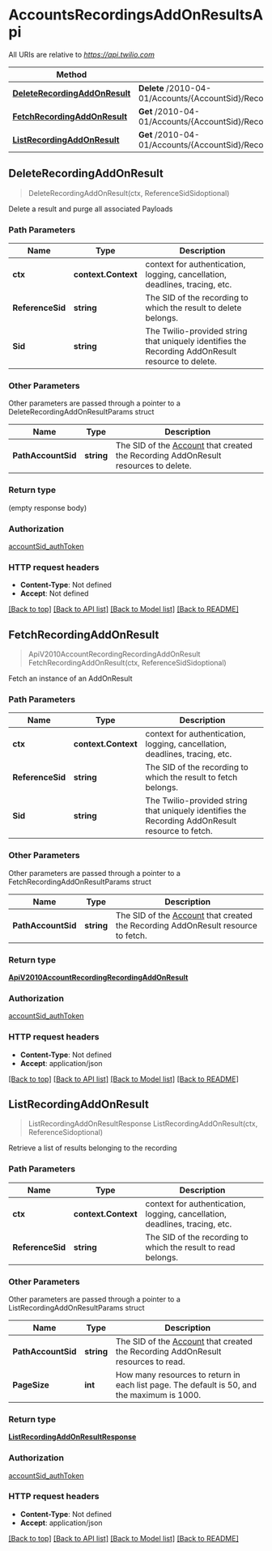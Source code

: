 # AccountsRecordingsAddOnResultsApi

All URIs are relative to *https://api.twilio.com*

Method | HTTP request | Description
------------- | ------------- | -------------
[**DeleteRecordingAddOnResult**](AccountsRecordingsAddOnResultsApi.md#DeleteRecordingAddOnResult) | **Delete** /2010-04-01/Accounts/{AccountSid}/Recordings/{ReferenceSid}/AddOnResults/{Sid}.json | 
[**FetchRecordingAddOnResult**](AccountsRecordingsAddOnResultsApi.md#FetchRecordingAddOnResult) | **Get** /2010-04-01/Accounts/{AccountSid}/Recordings/{ReferenceSid}/AddOnResults/{Sid}.json | 
[**ListRecordingAddOnResult**](AccountsRecordingsAddOnResultsApi.md#ListRecordingAddOnResult) | **Get** /2010-04-01/Accounts/{AccountSid}/Recordings/{ReferenceSid}/AddOnResults.json | 



## DeleteRecordingAddOnResult

> DeleteRecordingAddOnResult(ctx, ReferenceSidSidoptional)



Delete a result and purge all associated Payloads

### Path Parameters


Name | Type | Description
------------- | ------------- | -------------
**ctx** | **context.Context** | context for authentication, logging, cancellation, deadlines, tracing, etc.
**ReferenceSid** | **string** | The SID of the recording to which the result to delete belongs.
**Sid** | **string** | The Twilio-provided string that uniquely identifies the Recording AddOnResult resource to delete.

### Other Parameters

Other parameters are passed through a pointer to a DeleteRecordingAddOnResultParams struct


Name | Type | Description
------------- | ------------- | -------------
**PathAccountSid** | **string** | The SID of the [Account](https://www.twilio.com/docs/iam/api/account) that created the Recording AddOnResult resources to delete.

### Return type

 (empty response body)

### Authorization

[accountSid_authToken](../README.md#accountSid_authToken)

### HTTP request headers

- **Content-Type**: Not defined
- **Accept**: Not defined

[[Back to top]](#) [[Back to API list]](../README.md#documentation-for-api-endpoints)
[[Back to Model list]](../README.md#documentation-for-models)
[[Back to README]](../README.md)


## FetchRecordingAddOnResult

> ApiV2010AccountRecordingRecordingAddOnResult FetchRecordingAddOnResult(ctx, ReferenceSidSidoptional)



Fetch an instance of an AddOnResult

### Path Parameters


Name | Type | Description
------------- | ------------- | -------------
**ctx** | **context.Context** | context for authentication, logging, cancellation, deadlines, tracing, etc.
**ReferenceSid** | **string** | The SID of the recording to which the result to fetch belongs.
**Sid** | **string** | The Twilio-provided string that uniquely identifies the Recording AddOnResult resource to fetch.

### Other Parameters

Other parameters are passed through a pointer to a FetchRecordingAddOnResultParams struct


Name | Type | Description
------------- | ------------- | -------------
**PathAccountSid** | **string** | The SID of the [Account](https://www.twilio.com/docs/iam/api/account) that created the Recording AddOnResult resource to fetch.

### Return type

[**ApiV2010AccountRecordingRecordingAddOnResult**](ApiV2010AccountRecordingRecordingAddOnResult.md)

### Authorization

[accountSid_authToken](../README.md#accountSid_authToken)

### HTTP request headers

- **Content-Type**: Not defined
- **Accept**: application/json

[[Back to top]](#) [[Back to API list]](../README.md#documentation-for-api-endpoints)
[[Back to Model list]](../README.md#documentation-for-models)
[[Back to README]](../README.md)


## ListRecordingAddOnResult

> ListRecordingAddOnResultResponse ListRecordingAddOnResult(ctx, ReferenceSidoptional)



Retrieve a list of results belonging to the recording

### Path Parameters


Name | Type | Description
------------- | ------------- | -------------
**ctx** | **context.Context** | context for authentication, logging, cancellation, deadlines, tracing, etc.
**ReferenceSid** | **string** | The SID of the recording to which the result to read belongs.

### Other Parameters

Other parameters are passed through a pointer to a ListRecordingAddOnResultParams struct


Name | Type | Description
------------- | ------------- | -------------
**PathAccountSid** | **string** | The SID of the [Account](https://www.twilio.com/docs/iam/api/account) that created the Recording AddOnResult resources to read.
**PageSize** | **int** | How many resources to return in each list page. The default is 50, and the maximum is 1000.

### Return type

[**ListRecordingAddOnResultResponse**](ListRecordingAddOnResultResponse.md)

### Authorization

[accountSid_authToken](../README.md#accountSid_authToken)

### HTTP request headers

- **Content-Type**: Not defined
- **Accept**: application/json

[[Back to top]](#) [[Back to API list]](../README.md#documentation-for-api-endpoints)
[[Back to Model list]](../README.md#documentation-for-models)
[[Back to README]](../README.md)

